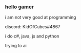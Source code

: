 ### hello gamer

i am not very good at programming

discord: KidOfCubes#4867


i do c#, java, js and python

trying to ai

<!--
stalking kinda sus ngl
-->
